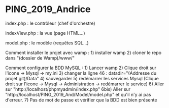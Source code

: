 # PING_2019_Andrice

index.php : le contrôleur (chef d'orchestre)

indexView.php : la vue (page HTML...)

model.php : le modèle (requêtes SQL...)

Comment installer le projet avec wamp :
	1)  installer wamp
	2)  cloner le repo dans "(dossier de Wamp)/www/"

Comment configurer la BDD MySQL :
	1) Lancer wamp
	2) Clique droit sur l'icone -> Mysql -> my.ini
	3) changer la ligne 46 :
		datadir="(Addresse du projet git)/Data"
	4) sauvegarder
	5) redémarrer les services Mysql (Clique droit sur l'icone -> Mysql -> Administration -> redémarrer le service)
	6) Aller sur "http://localhost/phpmyadmin/index.php"
	6bis) Aller sur "http://localhost/PING_2019_And/Model/model.php" et qu'il n'y ai pas d'erreur.
	7) Pas de mot de passe et vérifier que la BDD est bien présente

